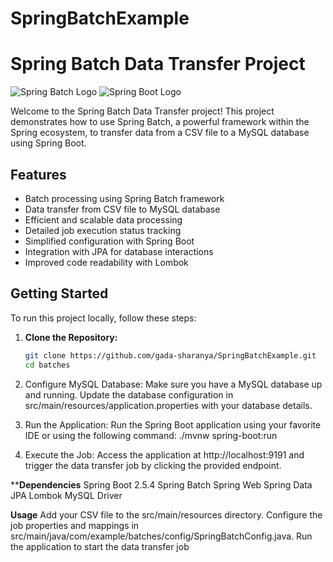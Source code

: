 # SpringBatchExample
# Spring Batch Data Transfer Project

![Spring Batch Logo](https://spring.io/images/spring-logo-9146a4d3298760c2e7e49595184e1975.svg)
![Spring Boot Logo](https://spring.io/images/projects/spring-boot-7f2e24fb962501672cc91ccd285ed2ba.svg)

Welcome to the Spring Batch Data Transfer project! This project demonstrates how to use Spring Batch, a powerful framework within the Spring ecosystem, to transfer data from a CSV file to a MySQL database using Spring Boot.

## Features

- Batch processing using Spring Batch framework
- Data transfer from CSV file to MySQL database
- Efficient and scalable data processing
- Detailed job execution status tracking
- Simplified configuration with Spring Boot
- Integration with JPA for database interactions
- Improved code readability with Lombok

## Getting Started

To run this project locally, follow these steps:

1. **Clone the Repository:**
   ```sh
   git clone https://github.com/gada-sharanya/SpringBatchExample.git
   cd batches

2. Configure MySQL Database:
   Make sure you have a MySQL database up and running. Update the database configuration in src/main/resources/application.properties with your database details.

3. Run the Application:
   Run the Spring Boot application using your favorite IDE or using the following command:
   ./mvnw spring-boot:run

 4. Execute the Job:
   Access the application at http://localhost:9191 and trigger the data transfer job by clicking the provided endpoint.

   ****Dependencies**
Spring Boot 2.5.4
Spring Batch
Spring Web
Spring Data JPA
Lombok
MySQL Driver

**Usage**
Add your CSV file to the src/main/resources directory.
Configure the job properties and mappings in src/main/java/com/example/batches/config/SpringBatchConfig.java.
Run the application to start the data transfer job



